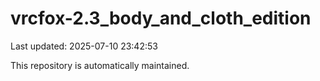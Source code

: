 # vrcfox-2.3_body_and_cloth_edition

Last updated: 2025-07-10 23:42:53

This repository is automatically maintained.
